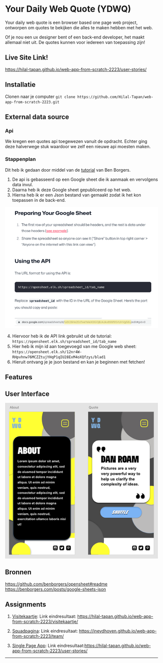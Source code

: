 # Your Daily Web Quote (YDWQ)
Your daily web quote is een browser based one page web project, ontworpen om quotes te bekijken die alles te maken hebben met het web. 

Of je nou een ux designer bent of een back-end developer, het maakt allemaal niet uit. De quotes kunnen voor iedereen van toepassing zijn!

## Live Site Link!
https://hilal-tapan.github.io/web-app-from-scratch-2223/user-stories/

## Installatie
Clonen naar je computer ```git clone https://github.com/Hilal-Tapan/web-app-from-scratch-2223.git```

## External data source
### Api
We kregen een quotes api toegewezen vanuit de opdracht. Echter ging deze halverwege stuk waardoor we zelf een nieuwe api moesten maken.

### Stappenplan
Dit heb ik gedaan door middel van de [tutorial](https://github.com/benborgers/opensheet#readme) van Ben Borgers. 
1. De api is gebasseerd op een Google sheet die ik aanmaak en vervolgens data invul. 
2. Daarna heb ik deze Google sheet gepubliceerd op het web.
3. Hierna heb ik er een Json bestand van gemaakt zodat ik het kon toepassen in de back-end.

![Voorbeeld](https://github.com/Hilal-Tapan/web-app-from-scratch-2223/blob/main/user-stories/images/ben-borgers.png)

4. Hiervoor heb ik de API link gebruikt uit de tutorial:  ```https://opensheet.elk.sh/spreadsheet_id/tab_name```
5. Hier heb ik mijn id aan toegevoegd van me Google web sheet: ```https://opensheet.elk.sh/12nr4W-RHpvhnw76MCZZtujYHqP1qIU28ExM4oXQfzys/blad1```
6. Hieruit ontvang je je json bestand en kan je beginnen met fetchen!

## Features

## User Interface
![Mobile version](https://github.com/Hilal-Tapan/web-app-from-scratch-2223/blob/main/user-stories/images/Interface.png)

## Bronnen
https://github.com/benborgers/opensheet#readme
https://benborgers.com/posts/google-sheets-json 


## Assignments
1. [Visitekaartje](https://github.com/cmda-minor-web/web-app-from-scratch-2223/blob/main/course/week-1.md#1-visitekaartje): Link eindresultaat: https://hilal-tapan.github.io/web-app-from-scratch-2223/visitekaartje/

2. [Squadpagina](https://github.com/cmda-minor-web/web-app-from-scratch-2223/blob/main/course/week-1.md#2-squadpagina): Link eindresultaat: https://inevdhoven.github.io/web-app-from-scratch-2223/team/

3. [Single Page App](https://github.com/cmda-minor-web/web-app-from-scratch-2223/blob/master/course/week-2.md): Link eindresultaat:https://hilal-tapan.github.io/web-app-from-scratch-2223/user-stories/

---




<!-- Add a link to your live demo in Github Pages 🌐 CHECK-->


<!-- ☝️ replace this description with a description of your own work CHECK-->

<!-- replace the code in the /docs folder with your own, so you can showcase your work with GitHub Pages 🌍 -->

<!-- Add a nice poster image here at the end of the week, showing off your shiny frontend 📸 -->

<!-- Maybe a table of contents here? 📚 -->

<!-- How about a section that describes how to install this project? 🤓  CHECK-->

<!-- ...but how does one use this project? What are its features 🤔 -->

<!-- What external data source is featured in your project and what are its properties 🌠 CHECK -->

<!-- Maybe a checklist of done stuff and stuff still on your wishlist? ✅ -->

<!-- How about a license here? 📜 (or is it a licence?) 🤷 -->
